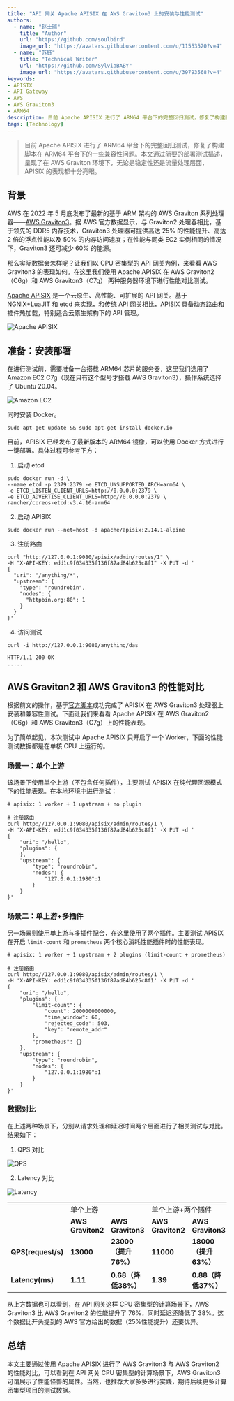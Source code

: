 ```yaml
---
title: "API 网关 Apache APISIX 在 AWS Graviton3 上的安装与性能测试"
authors:
  - name: "赵士瑞"
    title: "Author"
    url: "https://github.com/soulbird"
    image_url: "https://avatars.githubusercontent.com/u/11553520?v=4"
  - name: "苏钰"
    title: "Technical Writer"
    url: "https://github.com/SylviaBABY"
    image_url: "https://avatars.githubusercontent.com/u/39793568?v=4"
keywords: 
- APISIX
- API Gateway
- AWS
- AWS Graviton3
- ARM64
description: 目前 Apache APISIX 进行了 ARM64 平台下的完整回归测试，修复了构建脚本在 ARM64 平台下的一些兼容性问题。本文通过简要的部署测试描述，呈现了在 AWS Graviton 环境下，无论是稳定性还是流量处理层面，APISIX 的表现都十分亮眼。
tags: [Technology]
---
```


> 目前 Apache APISIX 进行了 ARM64 平台下的完整回归测试，修复了构建脚本在 ARM64 平台下的一些兼容性问题。本文通过简要的部署测试描述，呈现了在 AWS Graviton 环境下，无论是稳定性还是流量处理层面，APISIX 的表现都十分亮眼。

<!--truncate-->

## 背景

AWS 在 2022 年 5 月底发布了最新的基于 ARM 架构的 AWS Graviton 系列处理器——[AWS Graviton3](https://aws.amazon.com/cn/blogs/aws/new-amazon-ec2-c7g-instances-powered-by-aws-graviton3-processors/)。据 AWS 官方数据显示，与 Graviton2 处理器相比，基于领先的 DDR5 内存技术，Graviton3 处理器可提供高达 25% 的性能提升、高达 2 倍的浮点性能以及 50% 的内存访问速度；在性能与同类 EC2 实例相同的情况下，Graviton3 还可减少 60% 的能源。

那么实际数据会怎样呢？让我们以 CPU 密集型的 API 网关为例，来看看 AWS Graviton3 的表现如何。在这里我们使用 Apache APISIX 在 AWS Graviton2（C6g）和 AWS Graviton3（C7g） 两种服务器环境下进行性能对比测试。

[Apache APISIX](https://github.com/apache/apisix) 是一个云原生、高性能、可扩展的 API 网关。基于 NGNIX+LuaJIT 和 etcd 来实现，和传统 API 网关相比，APISIX 具备动态路由和插件热加载，特别适合云原生架构下的 API 管理。

![Apache APISIX](https://user-images.githubusercontent.com/39793568/172329936-774992c0-070b-48d0-be8b-33abbd6a4f78.png)

## 准备：安装部署

在进行测试前，需要准备一台搭载 ARM64 芯片的服务器，这里我们选用了 Amazon EC2 C7g（现在只有这个型号才搭载 AWS Graviton3），操作系统选择了 Ubuntu 20.04。

![Amazon EC2](https://user-images.githubusercontent.com/39793568/172340229-caf59d9c-cba2-4c95-a892-ef7cf29a0436.png)

同时安装 Docker。

```shell
sudo apt-get update && sudo apt-get install docker.io
```

目前，APISIX 已经发布了最新版本的 ARM64 镜像，可以使用 Docker 方式进行一键部署。具体过程可参考下方：

1. 启动 etcd

```shell
sudo docker run -d \
--name etcd -p 2379:2379 -e ETCD_UNSUPPORTED_ARCH=arm64 \
-e ETCD_LISTEN_CLIENT_URLS=http://0.0.0.0:2379 \
-e ETCD_ADVERTISE_CLIENT_URLS=http://0.0.0.0:2379 \
rancher/coreos-etcd:v3.4.16-arm64
```

2. 启动 APISIX

```
sudo docker run --net=host -d apache/apisix:2.14.1-alpine
```

3. 注册路由

```
curl "http://127.0.0.1:9080/apisix/admin/routes/1" \
-H "X-API-KEY: edd1c9f034335f136f87ad84b625c8f1" -X PUT -d '
{
  "uri": "/anything/*",
  "upstream": {
    "type": "roundrobin",
    "nodes": {
      "httpbin.org:80": 1
    }
  }
}'
```

4. 访问测试

```shell
curl -i http://127.0.0.1:9080/anything/das

HTTP/1.1 200 OK
.....
```

## AWS Graviton2 和 AWS Graviton3 的性能对比

根据前文的操作，基于[官方脚本](https://github.com/apache/apisix/blob/master/benchmark/run.sh)成功完成了 APISIX 在 AWS Graviton3 处理器上安装和兼容性测试。下面让我们来看看 Apache APISIX 在 AWS Graviton2（C6g）和 AWS Graviton3（C7g）上的性能表现。

为了简单起见，本次测试中 Apache APISIX 只开启了一个 Worker，下面的性能测试数据都是在单核 CPU 上运行的。

### 场景一：单个上游

该场景下使用单个上游（不包含任何插件），主要测试 APISIX 在纯代理回源模式下的性能表现。在本地环境中进行测试：

```shell
# apisix: 1 worker + 1 upstream + no plugin

# 注册路由
curl http://127.0.0.1:9080/apisix/admin/routes/1 \
-H 'X-API-KEY: edd1c9f034335f136f87ad84b625c8f1' -X PUT -d '
{
    "uri": "/hello",
    "plugins": {
    },
    "upstream": {
        "type": "roundrobin",
        "nodes": {
            "127.0.0.1:1980":1
        }
    }
}'
```

### 场景二：单上游+多插件

另一场景则使用单上游与多插件配合，在这里使用了两个插件。主要测试 APISIX 在开启 `limit-count` 和 `prometheus` 两个核心消耗性能插件时的性能表现。

```shell
# apisix: 1 worker + 1 upstream + 2 plugins (limit-count + prometheus)

# 注册路由
curl http://127.0.0.1:9080/apisix/admin/routes/1 \
-H 'X-API-KEY: edd1c9f034335f136f87ad84b625c8f1' -X PUT -d '
{
    "uri": "/hello",
    "plugins": {
        "limit-count": {
            "count": 2000000000000,
            "time_window": 60,
            "rejected_code": 503,
            "key": "remote_addr"
        },
        "prometheus": {}
    },
    "upstream": {
        "type": "roundrobin",
        "nodes": {
            "127.0.0.1:1980":1
        }
    }
}'
```

### 数据对比

在上述两种场景下，分别从请求处理和延迟时间两个层面进行了相关测试与对比。结果如下：

1. QPS 对比

![QPS](https://user-images.githubusercontent.com/39793568/172340965-625d00b4-a97e-4f88-a1bc-fdfded5e9921.png)

2. Latency 对比

![Latency](https://user-images.githubusercontent.com/39793568/172341233-797008d5-6287-41a1-86bb-dfaaed3d1589.png)

<table>
    <tr>
        <td><b>  </b></td>
        <td colspan="2">单个上游</td>
        <td colspan="2">单个上游+两个插件</td>
    </tr>
    <tr>
        <td><b>  </b></td>
        <td><b>AWS Graviton2</b></td>
        <td><b>AWS Graviton3</b></td>
        <td><b>AWS Graviton2</b></td>
        <td><b>AWS Graviton3</b></td>
    </tr>
    <tr>
        <td><b>QPS(request/s)</b></td>
        <td><b>13000</b></td>
        <td><b>23000（提升76%）</b></td>
        <td><b>11000</b></td>
        <td><b>18000（提升63%）</b></td>
    </tr>
    <tr>
        <td><b>Latency(ms)</b></td>
        <td><b>1.11</b></td>
        <td><b>0.68（降低38%）</b></td>
        <td><b>1.39</b></td>
        <td><b>0.88（降低37%）</b></td>
    </tr>
    </table>

从上方数据也可以看到，在 API 网关这样 CPU 密集型的计算场景下，AWS Graviton3 比 AWS Graviton2 的性能提升了 76%，同时延迟还降低了 38%。这个数据比开头提到的 AWS 官方给出的数据（25%性能提升）还要优异。

## 总结

本文主要通过使用 Apache APISIX 进行了 AWS Graviton3 与 AWS Graviton2 的性能对比，可以看到在 API 网关 CPU 密集型的计算场景下，AWS Graviton3 可谓展示了性能怪兽的属性。当然，也推荐大家多多进行实践，期待后续更多计算密集型项目的测试数据。



